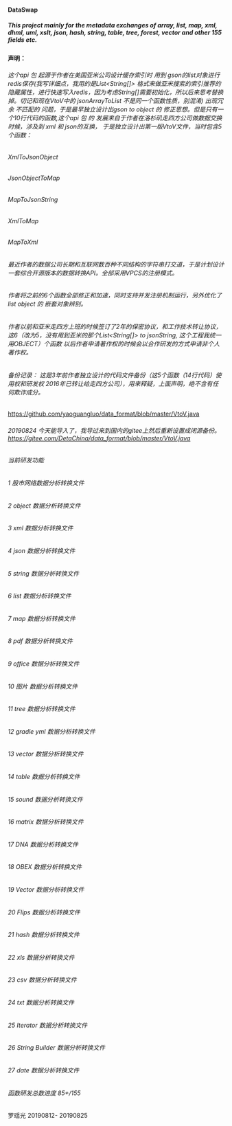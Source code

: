 #### DataSwap
##### This project mainly for the metadata exchanges of array, list, map, xml, dhml, uml, xslt, json, hash, string, table, tree, forest, vector and other 155 fields etc.

#### 声明：
###### 这个api 包 起源于作者在美国亚米公司设计缓存索引时 用到 gson的list对象进行 redis保存(我写详细点，我用的是List<String[]> 格式来做亚米搜索的索引推荐的隐藏属性，进行快速写入redis，因为考虑String[]需要初始化，所以后来思考替换掉。切记和现在VtoV中的 jsonArrayToList 不是同一个函数性质，别混淆) 出现冗余 不匹配的 问题，于是最早独立设计出gson to object 的 修正思想。但是只有一个10行代码的函数,这个api 包 的 发展来自于作者在洛杉矶走四方公司做数据交换时候，涉及到 xml 和 json的互换， 于是独立设计出第一版VtoV文件，当时包含5个函数：
###### XmlToJsonObject
###### JsonObjectToMap
###### MapToJsonString
###### XmlToMap
###### MapToXml

###### 最近作者的数据公司长期和互联网数百种不同结构的字符串打交道，于是计划设计一套综合开源版本的数据转换API。全部采用VPCS的注册模式。
###### 作者将之前的6个函数全部修正和加速，同时支持并发注册机制运行，另外优化了 list object 的 嵌套对象辨别。
###### 作者以前和亚米走四方上班的时候签订了2年的保密协议，和工作技术转让协议，这6（改为5，没有用到亚米的那个List<String[]> to jsonString, 这个工程我统一用OBJECT）个函数 以后作者申请著作权的时候会以合作研发的方式申请非个人著作权。
###### 备份记录： 这是3年前作者独立设计的代码文件备份（这5个函数（14行代码）使用权和研发权 2016年已转让给走四方公司），用来释疑，上面声明，绝不含有任何欺诈成分。
https://github.com/yaoguangluo/data_format/blob/master/VtoV.java

###### 20190824 今天能导入了，我导过来到国内的gitee上然后重新设置成闭源备份。 https://gitee.com/DetaChina/data_format/blob/master/VtoV.java

###### 当前研发功能
###### 1 股市网络数据分析转换文件
###### 2 object 数据分析转换文件
###### 3 xml 数据分析转换文件
###### 4 json 数据分析转换文件
###### 5 string 数据分析转换文件
###### 6 list 数据分析转换文件
###### 7 map 数据分析转换文件
###### 8 pdf 数据分析转换文件
###### 9 office 数据分析转换文件
###### 10 图片 数据分析转换文件
###### 11 tree 数据分析转换文件
###### 12 gradle yml 数据分析转换文件
###### 13 vector 数据分析转换文件
###### 14 table 数据分析转换文件
###### 15 sound 数据分析转换文件
###### 16 matrix 数据分析转换文件
###### 17 DNA 数据分析转换文件
###### 18 OBEX 数据分析转换文件
###### 19 Vector 数据分析转换文件
###### 20 Flips 数据分析转换文件
###### 21 hash 数据分析转换文件
###### 22 xls 数据分析转换文件
###### 23 csv 数据分析转换文件
###### 24 txt 数据分析转换文件
###### 25 Iterator 数据分析转换文件
###### 26 String Builder 数据分析转换文件
###### 27 date 数据分析转换文件
###### 函数研发总数进度 85+/155

罗瑶光 20190812- 20190825

